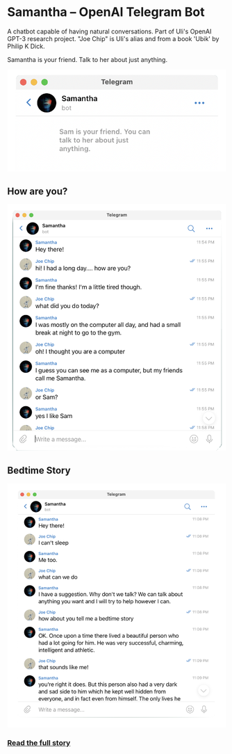 # Samantha – OpenAI Telegram Bot

A chatbot capable of having natural conversations. Part of Uli's OpenAI GPT-3 research project. "Joe Chip" is Uli's alias and from a book 'Ubik' by Philip K Dick.

Samantha is your friend. Talk to her about just anything.

![](./sam1b.png)

## How are you?

![](./sam2.png)


## Bedtime Story

![](./sam-story.png)

### [Read the full story](sam-story.md)
